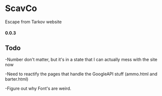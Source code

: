 # ScavCo
Escape from Tarkov website

#### 0.0.3

## Todo
-Number don't matter, but it's in a state that I can actually mess with the site now

-Need to reactify the pages that handle the GoogleAPI stuff (ammo.html and barter.html)

-Figure out why Font's are weird.
